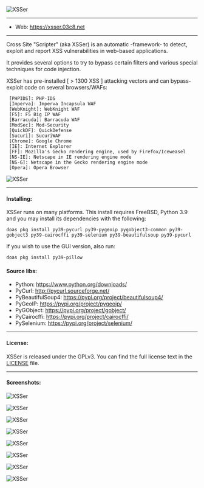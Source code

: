    ![XSSer](https://xsser.03c8.net/xsser/thehive1.png "XSSer")

----------

 + Web: https://xsser.03c8.net

----------

  Cross Site "Scripter" (aka XSSer) is an automatic -framework- to detect, exploit and report XSS vulnerabilities in web-based applications.

  It provides several options to try to bypass certain filters and various special techniques for code injection.

  XSSer has pre-installed [ > 1300 XSS ] attacking vectors and can bypass-exploit code on several browsers/WAFs:

     [PHPIDS]: PHP-IDS
     [Imperva]: Imperva Incapsula WAF
     [WebKnight]: WebKnight WAF
     [F5]: F5 Big IP WAF
     [Barracuda]: Barracuda WAF
     [ModSec]: Mod-Security
     [QuickDF]: QuickDefense
     [Sucuri]: SucuriWAF 
     [Chrome]: Google Chrome
     [IE]: Internet Explorer
     [FF]: Mozilla's Gecko rendering engine, used by Firefox/Iceweasel
     [NS-IE]: Netscape in IE rendering engine mode
     [NS-G]: Netscape in the Gecko rendering engine mode
     [Opera]: Opera Browser

  ![XSSer](https://xsser.03c8.net/xsser/url_generation.png "XSSer URL Generation Schema")

----------

#### Installing:

XSSer runs on many platforms. This install requires FreeBSD, Python 3.9 and you may install its dependencies with the following: 

    doas pkg install py39-pycurl py39-pygeoip pygobject3-common py39-gobject3 py39-cairocffi py39-selenium py39-beautifulsoup py39-pycurl

If you wish to use the GUI version, also run:

    doas pkg install py39-pillow

####  Source libs:

   * Python: https://www.python.org/downloads/
   * PyCurl: http://pycurl.sourceforge.net/
   * PyBeautifulSoup4: https://pypi.org/project/beautifulsoup4/
   * PyGeoIP: https://pypi.org/project/pygeoip/
   * PyGObject: https://pypi.org/project/gobject/
   * PyCairocffi: https://pypi.org/project/cairocffi/
   * PySelenium: https://pypi.org/project/selenium/

----------

####  License:

  XSSer is released under the GPLv3. You can find the full license text
in the [LICENSE](./docs/LICENSE) file.

----------

####  Screenshots:

  ![XSSer](https://xsser.03c8.net/xsser/thehive2.png "XSSer Shell")

  ![XSSer](https://xsser.03c8.net/xsser/thehive3.png "XSSer Manifesto")

  ![XSSer](https://xsser.03c8.net/xsser/thehive4.png "XSSer Configuration")

  ![XSSer](https://xsser.03c8.net/xsser/thehive5.png "XSSer Bypassers")

  ![XSSer](https://xsser.03c8.net/xsser/thehive6.png "XSSer [HTTP GET] [LOCAL] Reverse Exploit")

  ![XSSer](https://xsser.03c8.net/xsser/thehive7.png "XSSer [HTTP POST] [REMOTE] Reverse Exploit")

  ![XSSer](https://xsser.03c8.net/xsser/thehive8.png "XSSer [HTTP DOM] Exploit")

  ![XSSer](https://xsser.03c8.net/xsser/zika4.png "XSSer GeoMap")
